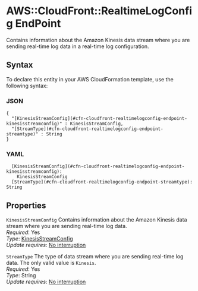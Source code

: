 # AWS::CloudFront::RealtimeLogConfig EndPoint<a name="aws-properties-cloudfront-realtimelogconfig-endpoint"></a>

Contains information about the Amazon Kinesis data stream where you are sending real\-time log data in a real\-time log configuration\.

## Syntax<a name="aws-properties-cloudfront-realtimelogconfig-endpoint-syntax"></a>

To declare this entity in your AWS CloudFormation template, use the following syntax:

### JSON<a name="aws-properties-cloudfront-realtimelogconfig-endpoint-syntax.json"></a>

```
{
  "[KinesisStreamConfig](#cfn-cloudfront-realtimelogconfig-endpoint-kinesisstreamconfig)" : KinesisStreamConfig,
  "[StreamType](#cfn-cloudfront-realtimelogconfig-endpoint-streamtype)" : String
}
```

### YAML<a name="aws-properties-cloudfront-realtimelogconfig-endpoint-syntax.yaml"></a>

```
  [KinesisStreamConfig](#cfn-cloudfront-realtimelogconfig-endpoint-kinesisstreamconfig):
    KinesisStreamConfig
  [StreamType](#cfn-cloudfront-realtimelogconfig-endpoint-streamtype): String
```

## Properties<a name="aws-properties-cloudfront-realtimelogconfig-endpoint-properties"></a>

`KinesisStreamConfig` <a name="cfn-cloudfront-realtimelogconfig-endpoint-kinesisstreamconfig"></a>
Contains information about the Amazon Kinesis data stream where you are sending real\-time log data\.  
_Required_: Yes  
_Type_: [KinesisStreamConfig](aws-properties-cloudfront-realtimelogconfig-kinesisstreamconfig.md)  
_Update requires_: [No interruption](https://docs.aws.amazon.com/AWSCloudFormation/latest/UserGuide/using-cfn-updating-stacks-update-behaviors.html#update-no-interrupt)

`StreamType` <a name="cfn-cloudfront-realtimelogconfig-endpoint-streamtype"></a>
The type of data stream where you are sending real\-time log data\. The only valid value is `Kinesis`\.  
_Required_: Yes  
_Type_: String  
_Update requires_: [No interruption](https://docs.aws.amazon.com/AWSCloudFormation/latest/UserGuide/using-cfn-updating-stacks-update-behaviors.html#update-no-interrupt)
